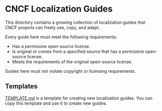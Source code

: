 # CNCF Localization Guides

This directory contains a growing collection of localization guides that CNCF
projects can freely use, copy, and adapt.

Every guide here must meet the following requirements:

- Has a permissive open-source license.
- Is original or comes from a specified source that has a permissive open-source
  license.
- Meets the requirements of the original open-source license.

Guides here must not violate copyright or licensing requirements.

## Templates

[TEMPLATE.md](TEMPLATE.md) is a template for creating new localization guides.
You can copy this template and use it to create new guides.
